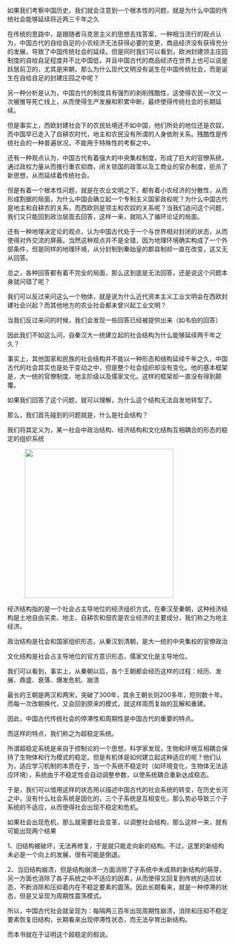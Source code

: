 <p>如果我们考察中国历史，我们就会注意到一个根本性的问题，就是为什么中国的传统社会能够延续将近两三千年之久</p><p>在传统的思路中，是跟随者马克思主义的思想去找答案，一种相当流行的观点认为，中国古代的自给自足的小农经济无法获得必要的变更，商品经济没有获得充分的发展，导致了中国传统社会的延续。但是同时我们可以看到，欧洲封建领主庄园制度的自给自足程度并不比中国低，并且中国古代的商品经济在世界上也可以说是跃居前卫的，尤其是宋朝，那么为什么现代文明没有诞生在中国传统社会，而是诞生在自给自足的封建庄园之中呢？</p><p>另一种分析是认为，中国古代的制度具有强烈的剥削残酷性，这使得农民一次又一次被推导死亡线上，从而使得生产发展和积累中断，最终使得传统社会的长期延续。</p><p>但是事实上，西欧封建社会下的农民处境还不如中国，他们所处的地位还是农奴，而中国早已走入了自耕农时代，地主和农民没有所谓的人身依附关系。残酷性是传统社会的一种普遍状况，不能用于特殊性的考察之中。</p><p>还有一种观点认为，中国古代有着强大的中央集权制度，形成了巨大的官僚系统，通过政权力量从而推行重农抑商，闭关锁国的政策以及工商业的官办制度，扼杀了新思想，从而延续着传统社会。</p><p>但是有着一个根本性问题，就是在农业文明之下，都有着小农经济的分散性，从而形成割据的局面，为什么中国会确立起一个专制主义国家政权呢？为什么中国古代是地主和自耕农的关系，而西欧则是领主和农奴的关系呢？当我们追问这个问题，我们又只能回到政治层面去回答，这样一来，就陷入了循环论证的局面。</p><p>还有一种地理决定论的观点，认为中国古代处于一个与世界相对封闭的状态，从而使得对外交流的屏蔽。当然这种观点并不是全错，因为地理环境确实构成了一个外部条件，但是同样的地理环境，从分封制到秦始皇的郡县制却一直在改变，这又无从回答。</p><p>总之，各种回答都有着不完全的局面，那么这到底是无法回答，还是说这个问题本身就问错了呢？</p><p>我们可以反过来问这么一个物体，就是说为什么近代资本主义工业文明会在西欧封建社会兴起？而其他地方的农业社会都未曾兴起工业文明？</p><p>当我们反过来问的时候，我们会发现一些回答已经被提供出来（如韦伯的回答）</p><p>因此我们不如这么问，自秦汉大一统建立起的社会结构为什么能够延续两千年之久？</p><p>事实上，其他国家和民族的社会结构并不能以一种形态和结构延续千年之久，中国古代的社会其实也是处于变动之中，但是整个社会组织却没有变化。他的基本框架是，大一统的官僚制度、地主阶级以及儒家文化。这样的框架却一直没有得到颠覆。</p><p>如果我们回答了这个问题，就可以理解，为什么这个结构无法自发地转型了。</p><p>那么，我们首先碰到的问题就是，什么是社会结构？</p><p>我们将其定义为，某一社会中政治结构、经济结构和文化结构互相耦合的形态的稳定的组织系统</p><figure data-size="normal"><img src="https://pic4.zhimg.com/v2-1ec8a573682ce900d9baf580f88140b7_b.jpg" data-caption="" data-size="normal" data-rawwidth="340" data-rawheight="245" class="content_image" width="340"/></figure><p>经济结构指的是一个社会占主导地位的经济组织方式，在秦汉至秦朝，这种经济结构是土地自由买卖、地主、自耕农和佃农是农业经济的主要成分，我们称之为地主经济。</p><p>政治结构是社会和国家组织形态，从秦汉到清朝，是大一统的中央集权的官僚政治</p><p>文化结构是社会占主导地位的官方意识形态，儒家文化是主导地位。</p><p>我们可以看到，事实上，从秦朝以后，各个王朝都会经历这样的过程：经历、发展、鼎盛、衰落、爆发危机、崩溃</p><p>最长的王朝是两汉和两宋，突破了300年，其余王朝长则200多年，短则数十年。而每一次改朝换代，又会回到原来的模式，就这样周而复始的瓦解和重建。</p><p>因此，中国古代传统社会的停滞性和周期性是中国古代的重要的特点。</p><p>而这样的特点，我们称之为超稳定系统。</p><p>所谓超稳定系统是来自于控制论的一个思想，科学家发现，生物和环境互相耦合保持了生物体和行为模式的稳定。但是有机体是如何建立起这种适应的呢？他们认为，适应学习机制的本质在于，当一个系统不稳定时（如环境变化，生物体无法适应环境），系统由于不稳定性会自动调整参数，以使系统耦合重新达成稳态。</p><p>于是，我们可以借用这样的状态用以描述中国古代的社会系统的转变，在历史长河之中，没有什么社会系统是固化的，三个子系统是互相变化，那么势必导致三个子系统的不适应，从而使得社会出现不稳定和危机。</p><p>如果社会出现危机，那么就需要社会变革，以调整社会结构，那么这样一来，就有可能出现两个结果</p><p>1、旧结构被破坏，无法再修复，于是就只能走向新的结构。不过，这里的新结构未必是一个向上的发展，很有可能是倒退。</p><p>2、当旧结构崩溃，但是结构崩溃一方面消除了子系统中未成熟的新结构的萌芽，另一方面也消除了各子系统之中不适应的因素，从而使得又回复到传统的适应状态，不断消除和压抑着内在不稳定要素的震荡。因此长期看来，就是一种停滞的状态，但是又呈现为周期性震荡模式。</p><p>所以，中国古代社会就呈现为：每隔两三百年出现周期性崩溃，消除和压抑不稳定要素恢复旧结构，长期看来出现停滞性状态，而无法孕育出新结构。</p><p>而本书就在于证明这个超稳定的假说。</p><p></p>
